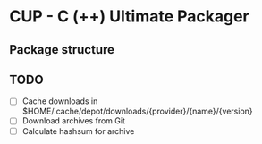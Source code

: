 # CUP - C (++) Ultimate Packager

## Package structure

## TODO

- [ ] Cache downloads in $HOME/.cache/depot/downloads/{provider}/{name}/{version}
- [ ] Download archives from Git
- [ ] Calculate hashsum for archive
